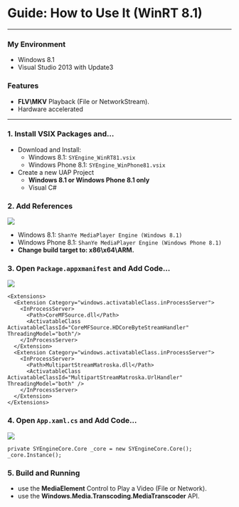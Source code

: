 # Guide: How to Use It (WinRT 8.1)
***
### My Environment
 - Windows 8.1
 - Visual Studio 2013 with Update3
### Features
 - **FLV\MKV** Playback (File or NetworkStream).
 - Hardware accelerated
***
### 1. Install VSIX Packages and...
 - Download and Install:
   - Windows 8.1: `SYEngine_WinRT81.vsix`
   - Windows Phone 8.1: `SYEngine_WinPhone81.vsix`
 - Create a new UAP Project
   - **Windows 8.1 or Windows Phone 8.1 only**
   - Visual C#
### 2. Add References
![](https://raw.githubusercontent.com/amamiya/SYEngine/master/!GUIDE/0.png)

 - Windows 8.1: `ShanYe MediaPlayer Engine (Windows 8.1)`
 - Windows Phone 8.1: `ShanYe MediaPlayer Engine (Windows Phone 8.1)`
 - **Change build target to: x86\x64\ARM.**
### 3. Open `Package.appxmanifest` and Add Code...
![](https://raw.githubusercontent.com/amamiya/SYEngine/master/!GUIDE/1.png)

```
<Extensions>
  <Extension Category="windows.activatableClass.inProcessServer">
    <InProcessServer>
      <Path>CoreMFSource.dll</Path>
      <ActivatableClass ActivatableClassId="CoreMFSource.HDCoreByteStreamHandler" ThreadingModel="both"/>
    </InProcessServer>
  </Extension>
  <Extension Category="windows.activatableClass.inProcessServer">
    <InProcessServer>
      <Path>MultipartStreamMatroska.dll</Path>
      <ActivatableClass ActivatableClassId="MultipartStreamMatroska.UrlHandler" ThreadingModel="both" />
    </InProcessServer>
  </Extension>
</Extensions>
```
### 4. Open `App.xaml.cs` and Add Code...
![](https://raw.githubusercontent.com/amamiya/SYEngine/master/!GUIDE/2.png)

```
private SYEngineCore.Core _core = new SYEngineCore.Core();
_core.Instance();
```
### 5. Build and Running
 - use the **MediaElement** Control to Play a Video (File or Network).
 - use the **Windows.Media.Transcoding.MediaTranscoder** API.
